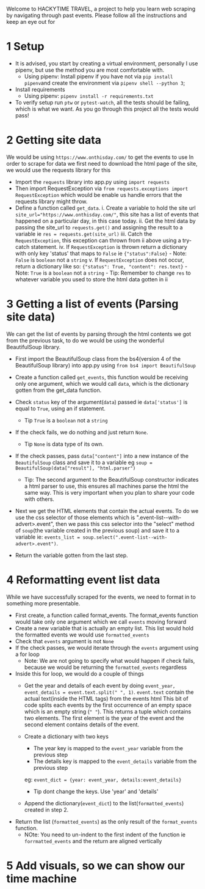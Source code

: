Welcome to HACKYTIME TRAVEL, a project to help you learn  web scraping by navigating through past events.
Please follow all the instructions and keep an eye out for 

# 1 Setup
- It is advised, you start by creating a virtual environment, personally I use pipenv, but use the method you are most comfortable with.
    - Using pipenv: Install pipenv if you have not via `pip install pipenv`and create the environment via `pipenv shell --python 3`;
-   Install requirements
    - Using pipenv: `pipenv install -r requirements.txt`
- To verify setup run `ptw` or `pytest-watch`, all the tests should be failing, which is what we want. As you go through this project all the tests would pass!

# 2 Getting site data
We would be using `https://www.onthisday.com/` to get the events to use
In order to scrape for data we first need to download the html page of the site, we would use the requests library for this
- Import the `requests` library into app.py using `import requests`
- Then import RequestException via `from requests.exceptions import RequestException` which would be enable us handle errors that the requests library might throw.
- Define a function called `get_data`.
    i.   Create a variable to hold the site url `site_url="https://www.onthisday.com/"`, this site has a list of events that happened on a particular day, in this case today.
    ii.  Get the html data by passing the site_url to `requests.get()` and assigning the result to a variable ie `res = requests.get(site_url)`
    iii. Catch the `RequestException`, this exception can thrown from ii above  using a try-catch statement.
    iv.  If `RequestException` is thrown return a dictionary with only key 'status' that maps to `False` ie `{"status":False}`
            - Note: `False` is `boolean` not a `string`
    v.   If `RequestException` does not occur, return a dictionary like so: `{"status": True, "content": res.text}`
            - Note: `True` is a `boolean` not a `string`
            - Tip: Remember to change `res` to whatever variable you used to store the html data gotten in ii

# 3 Getting a list of events (Parsing site data)
  We can get the list of events by parsing through the html contents we got from the previous task, to do we would be using the wonderful BeautifulSoup library.
- First import the BeautifulSoup class from the bs4(version 4 of the BeautifulSoup library) into app.py using `from bs4 import BeautifulSoup`
- Create a function called `get_events`, this function would be receiving only one argument, which we would call  `data`, which is the dictionary gotten from the get_data function.
- Check `status` key of the argument(`data`) passed  ie `data['status']` is equal to `True`, using an if statement.
   - Tip `True` is a `boolean` not a  `string`
- If the check fails, we do nothing and just return `None`.
    - Tip `None` is data type of its own.
- If the check passes, pass `data["content"]` into a new instance  of the `BeautifulSoup` class and save it to a variable eg `soup = BeautifulSoup(data["result"], "html.parser")`
    - Tip: The second argument to the BeautifulSoup constructor indicates a html parser to use, this ensures all machines parse the html the same way. This is very important when you plan to share your code with others.
- Next we get the HTML elements that contain the actual events. To do we use the css selector of those elements which is  ".event-list--with-advert>.event", then we pass this
css selector into the "select" method  of `soup`(the variable created in the previous soup) and save it to a variable ie: `events_list = soup.select(".event-list--with-advert>.event")`.

- Return the variable  gotten from the last step.


# 4 Reformatting event list data
While we have successfully scraped for the  events, we need to format in to something more presentable.

- First create, a function called format_events. The format_events function would take only one argument which we call `events` moving forward
- Create a new variable that is actually an empty list. This list would  hold the formatted events we would use `formatted_events`
- Check that `events` argument is not `None`
- If the check passes, we would iterate through the `events` argument using a for loop 
    - Note: We are not going to specify what would happen if check fails, because we would be returning the `formatted_events` regardless
- Inside this for loop, we would do a couple of things
    - Get the year and details of each event by doing  `event_year, event_details = event.text.split(" ", 1)`. `event.text` contain the actual text(inside the HTML tags) from the events html
    This bit of code splits each events by the first occurrence of an empty space which is an empty string (`" "`).
    This returns a tuple which contains two elements. The first  element is the year of the event and the second
    element contains details of the event.
    
    - Create a dictionary with two keys
        - The year key is mapped to the `event_year` variable from the previous step
        - The details key is mapped to  the `event_details` variable from the previous step
        
      eg: `event_dict = {year: event_year, details:event_details}`
      - Tip dont change the keys. Use 'year' and 'details' 
    - Append the dictionary(`event_dict`) to the list(`formatted_events`) created in step 2.
- Return the list (`formatted_events`) as the only result of the  `format_events` function.
    - NOte: You need to un-indent  to the first indent of the function ie  `forrmatted_events` and the 
    return are aligned vertically 

# 5 Add visuals, so we can show our time machine
